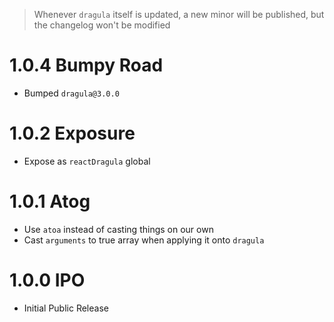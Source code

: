 > Whenever `dragula` itself is updated, a new minor will be published, but the changelog won't be modified

# 1.0.4 Bumpy Road

- Bumped `dragula@3.0.0`

# 1.0.2 Exposure

- Expose as `reactDragula` global

# 1.0.1 Atog

- Use `atoa` instead of casting things on our own
- Cast `arguments` to true array when applying it onto `dragula`

# 1.0.0 IPO

- Initial Public Release
